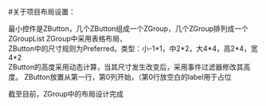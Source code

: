 #关于项目布局设置：

最小控件是ZButton，几个ZButton组成一个ZGroup，几个ZGroup排列成一个ZGroupList
ZGroup中采用表格布局，  
ZButton中的尺寸规则为Preferred。类型：小-1\*1，中2\*2，大4\*4，高2\*4，宽4\*2  
ZButton的高度采用动态计算，当其尺寸发生改变后，采用事件过滤器修改其高度。
ZButton放置从第一行，第0列开始，（第0行放空白的label用于占位


截至目前，ZGroup中的布局设计完成
